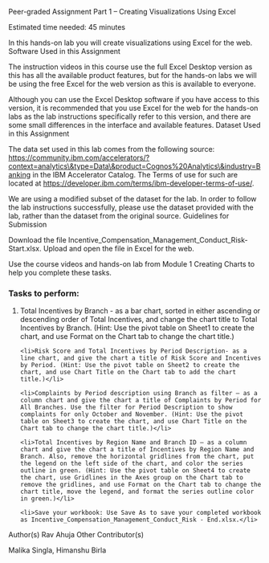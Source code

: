Peer-graded Assignment Part 1 – Creating Visualizations Using Excel

Estimated time needed: 45 minutes

In this hands-on lab you will create visualizations using Excel for the web.
Software Used in this Assignment

The instruction videos in this course use the full Excel Desktop version as this has all the available product features, but for the hands-on labs we will be using the free Excel for the web version as this is available to everyone.

Although you can use the Excel Desktop software if you have access to this version, it is recommended that you use Excel for the web for the hands-on labs as the lab instructions specifically refer to this version, and there are some small differences in the interface and available features.
Dataset Used in this Assignment

The data set used in this lab comes from the following source: https://community.ibm.com/accelerators/?context=analytics\&type=Data\&product=Cognos%20Analytics\&industry=Banking in the IBM Accelerator Catalog. The Terms of use for such are located at https://developer.ibm.com/terms/ibm-developer-terms-of-use/.

We are using a modified subset of the dataset for the lab. In order to follow the lab instructions successfully, please use the dataset provided with the lab, rather than the dataset from the original source.
Guidelines for Submission

Download the file Incentive_Compensation_Management_Conduct_Risk- Start.xlsx. Upload and open the file in Excel for the web.

Use the course videos and hands-on lab from Module 1 Creating Charts to help you complete these tasks.
<h3>Tasks to perform:</h3>
<ol>
    <li>Total Incentives by Branch - as a bar chart, sorted in either ascending or descending order of Total Incentives, and change the chart title to Total Incentives by Branch. (Hint: Use the pivot table on Sheet1 to create the chart, and use Format on the Chart tab to change the chart title.)</li>

    <li>Risk Score and Total Incentives by Period Description- as a line chart, and give the chart a title of Risk Score and Incentives by Period. (Hint: Use the pivot table on Sheet2 to create the chart, and use Chart Title on the Chart tab to add the chart title.)</li>

    <li>Complaints by Period description using Branch as filter – as a column chart and give the chart a title of Complaints by Period for All Branches. Use the filter for Period Description to show complaints for only October and November. (Hint: Use the pivot table on Sheet3 to create the chart, and use Chart Title on the Chart tab to change the chart title.)</li>

    <li>Total Incentives by Region Name and Branch ID – as a column chart and give the chart a title of Incentives by Region Name and Branch. Also, remove the horizontal gridlines from the chart, put the legend on the left side of the chart, and color the series outline in green. (Hint: Use the pivot table on Sheet4 to create the chart, use Gridlines in the Axes group on the Chart tab to remove the gridlines, and use Format on the Chart tab to change the chart title, move the legend, and format the series outline color in green.)</li>

    <li>Save your workbook: Use Save As to save your completed workbook as Incentive_Compensation_Management_Conduct_Risk - End.xlsx.</li>
</ol>
Author(s)
Rav Ahuja
Other Contributor(s)

Malika Singla, Himanshu Birla
